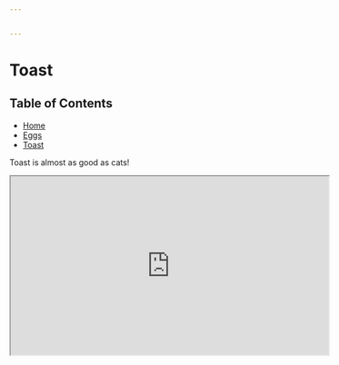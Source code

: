 ```yaml
---


---
```


<h1 id="toast">Toast</h1>
<h2 id="table-of-contents">Table of Contents</h2>
<ul>
<li><a href="https://jensadler.github.io/markdown/">Home</a></li>
<li><a href="eggs">Eggs</a></li>
<li><a href="toast">Toast</a></li>
</ul>
<p>Toast is almost as good as cats!</p>
<iframe src="https://www.youtube.com/embed/hY7m5jjJ9mM" allowfullscreen="" width="560" height="315"></iframe>

